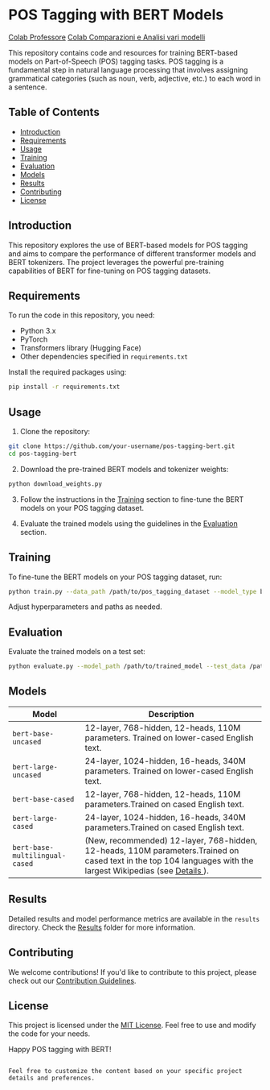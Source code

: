 # POS Tagging with BERT Models
[Colab Professore](https://colab.research.google.com/drive/1eIbQACpJ-1GM3FC6_HjnSgxixP2gj8M1?authuser=1#scrollTo=1nfiRM9zXtjs)
[Colab Comparazioni e Analisi vari modelli](https://colab.research.google.com/drive/1pb57c6C1Z7xlF8UgcRFsxa-RNeOKH0tu?authuser=1)

This repository contains code and resources for training BERT-based models on Part-of-Speech (POS) tagging tasks. POS tagging is a fundamental step in natural language processing that involves assigning grammatical categories (such as noun, verb, adjective, etc.) to each word in a sentence.

## Table of Contents

- [Introduction](#introduction)
- [Requirements](#requirements)
- [Usage](#usage)
- [Training](#training)
- [Evaluation](#evaluation)
- [Models](#models)
- [Results](#results)
- [Contributing](#contributing)
- [License](#license)

## Introduction

This repository explores the use of BERT-based models for POS tagging and aims to compare the performance of different transformer models and BERT tokenizers. The project leverages the powerful pre-training capabilities of BERT for fine-tuning on POS tagging datasets.

## Requirements

To run the code in this repository, you need:

- Python 3.x
- PyTorch
- Transformers library (Hugging Face)
- Other dependencies specified in `requirements.txt`

Install the required packages using:

```bash
pip install -r requirements.txt
```

## Usage

1. Clone the repository:

```bash
git clone https://github.com/your-username/pos-tagging-bert.git
cd pos-tagging-bert
```

2. Download the pre-trained BERT models and tokenizer weights:

```bash
python download_weights.py
```

3. Follow the instructions in the [Training](#training) section to fine-tune the BERT models on your POS tagging dataset.

4. Evaluate the trained models using the guidelines in the [Evaluation](#evaluation) section.

## Training

To fine-tune the BERT models on your POS tagging dataset, run:

```bash
python train.py --data_path /path/to/pos_tagging_dataset --model_type bert-base-uncased --epochs 3 --batch_size 32
```

Adjust hyperparameters and paths as needed.

## Evaluation

Evaluate the trained models on a test set:

```bash
python evaluate.py --model_path /path/to/trained_model --test_data /path/to/test_dataset
```

## Models

| Model                 | Description |
|-----------------------|----------|
| `bert-base-uncased`   |12-layer, 768-hidden, 12-heads, 110M parameters. Trained on lower-cased English text.|
| `bert-large-uncased`  |24-layer, 1024-hidden, 16-heads, 340M parameters. Trained on lower-cased English text.|
| `bert-base-cased`     |12-layer, 768-hidden, 12-heads, 110M parameters.Trained on cased English text.|
| `bert-large-cased`    |24-layer, 1024-hidden, 16-heads, 340M parameters.Trained on cased English text.|
| `bert-base-multilingual-cased`|(New, recommended) 12-layer, 768-hidden, 12-heads, 110M parameters.Trained on cased text in the top 104 languages with the largest Wikipedias (see [Details ]([https://www.google.com](https://github.com/google-research/bert/blob/master/multilingual.md))).| 


## Results

Detailed results and model performance metrics are available in the `results` directory. Check the [Results](results/) folder for more information.

## Contributing

We welcome contributions! If you'd like to contribute to this project, please check out our [Contribution Guidelines](CONTRIBUTING.md).

## License

This project is licensed under the [MIT License](LICENSE). Feel free to use and modify the code for your needs.

Happy POS tagging with BERT!
```

Feel free to customize the content based on your specific project details and preferences.
